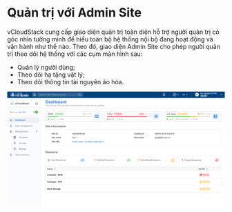 # Quản trị với Admin Site

vCloudStack cung cấp giao diện quản trị toàn diện hỗ trợ người quản trị có góc nhìn tường minh để hiểu toàn bộ hệ thống nội bộ đang hoạt động và vận hành như thế nào. Theo đó, giao diện Admin Site cho phép người quản trị theo dõi hệ thống với các cụm màn hình sau:

* Quản lý người dùng;
* Theo dõi hạ tậng vật lý;
* Theo dõi thông tin tài nguyên ảo hóa.

![Image](https://github.com/vngcloud/docs/blob/main/Vietnamese/.gitbook/assets/image%20(831).png?raw=true)
